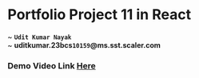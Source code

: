 # Portfolio Project 11 in React
~ **`Udit Kumar Nayak`**
<br>
~ **uditkumar.23bcs`10159`@ms.sst.scaler.com**

### Demo Video Link [Here]()
